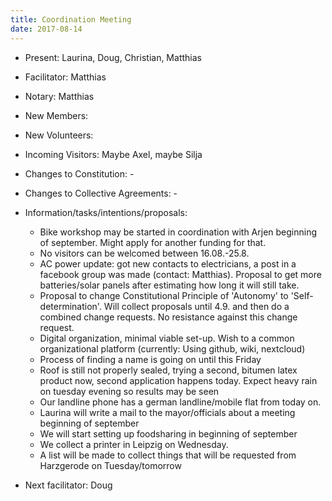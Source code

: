 ```yaml
---
title: Coordination Meeting
date: 2017-08-14
---
```

- Present: Laurina, Doug, Christian, Matthias
- Facilitator: Matthias
- Notary: Matthias
- New Members:
- New Volunteers: 
- Incoming Visitors: Maybe Axel, maybe Silja
- Changes to Constitution: -
- Changes to Collective Agreements: -
- Information/tasks/intentions/proposals:
  
  - Bike workshop may be started in coordination with Arjen beginning of september. Might apply for another funding for that.
  - No visitors can be welcomed between 16.08.-25.8.
  - AC power update: got new contacts to electricians, a post in a facebook group was made (contact: Matthias). Proposal to get more batteries/solar panels after estimating how long it will still take.
  - Proposal to change Constitutional Principle of 'Autonomy' to 'Self-determination'. Will collect proposals until 4.9. and then do a combined change requests. No resistance against this change request.
  - Digital organization, minimal viable set-up. Wish to a common organizational platform (currently: Using github, wiki, nextcloud)
  - Process of finding a name is going on until this Friday
  - Roof is still not properly sealed, trying a second, bitumen latex product now, second application happens today. Expect heavy rain on tuesday evening so results may be seen
  - Our landline phone has a german landline/mobile flat from today on.
  - Laurina will write a mail to the mayor/officials about a meeting beginning of september
  - We will start setting up foodsharing in beginning of september
  - We collect a printer in Leipzig on Wednesday.
  - A list will be made to collect things that will be requested from Harzgerode on Tuesday/tomorrow

- Next facilitator: Doug